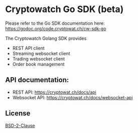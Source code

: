 # Cryptowatch Go SDK (beta)

Please refer to the Go SDK documentation here: https://godoc.org/code.cryptowat.ch/cw-sdk-go

The Cryptowatch Golang SDK provides
- REST API client
- Streaming websocket client
- Trading websocket client
- Order book management

## API documentation:
- REST API: https://cryptowat.ch/docs/api
- Websocket API: https://cryptowat.ch/docs/websocket-api

## License
[BSD-2-Clause](LICENSE)
